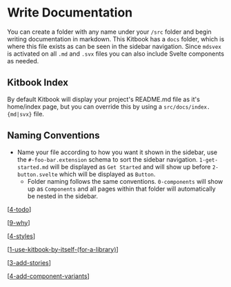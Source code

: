 # Write Documentation

You can create a folder with any name under your `/src` folder and begin writing documentation in markdown. This Kitbook has a `docs` folder, which is where this file exists as can be seen in the sidebar navigation. Since `mdsvex` is activated on all `.md` and `.svx` files you can also include Svelte components as needed.

## Kitbook Index

By default Kitbook will display your project's README.md file as it's home/index page, but you can override this by using a `src/docs/index.{md|svx}` file.

## Naming Conventions

- Name your file according to how you want it shown in the sidebar, use the `#-foo-bar.extension` schema to sort the sidebar navigation. `1-get-started.md` will be displayed as `Get Started` and will show up before `2-button.svelte` which will be displayed as `Button`.
  - Folder naming follows the same conventions. `0-components` will show up as `Components` and all pages within that folder will automatically be nested in the sidebar.

[[4-todo]] 

[[9-why]]

[[4-styles]]

[[1-use-kitbook-by-itself-(for-a-library)]]

[[3-add-stories]]

[[4-add-component-variants]]

[//begin]: # "Autogenerated link references for markdown compatibility"
[4-todo]: 9-maintainer-notes/4-todo "To-Do Lists"
[9-why]: 9-why "Why not use an already existing alternative?"
[4-styles]: 3-customizations/4-styles "4-styles"
[1-use-kitbook-by-itself-(for-a-library)]: 3-customizations/1-use-kitbook-by-itself-(for-a-library) "How to Use Kitbook by Itself"
[3-add-stories]: 3-add-stories "Stories"
[4-add-component-variants]: 4-add-component-variants "Add Component Variants"
[//end]: # "Autogenerated link references"